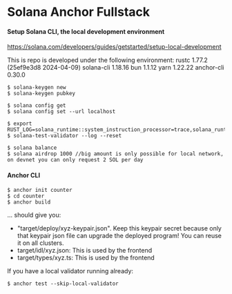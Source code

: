 # Solana Anchor Fullstack

#### Setup Solana CLI, the local development environment
https://solana.com/developers/guides/getstarted/setup-local-development

This is repo is developed under the following environment:
rustc 1.77.2 (25ef9e3d8 2024-04-09)
solana-cli 1.18.16
bun 1.1.12
yarn 1.22.22
anchor-cli 0.30.0
```
$ solana-keygen new
$ solana-keygen pubkey

$ solana config get
$ solana config set --url localhost

$ export RUST_LOG=solana_runtime::system_instruction_processor=trace,solana_runtime::message_processor=debug,solana_bpf_loader=debug,solana_rbpf=debug
$ solana-test-validator --log --reset

$ solana balance
$ solana airdrop 1000 //big amount is only possible for local network, on devnet you can only request 2 SOL per day
```

#### Anchor CLI
```
$ anchor init counter
$ cd counter
$ anchor build
```
... should give you:
- "target/deploy/xyz-keypair.json". Keep this keypair secret because only that keypair json file can upgrade the deployed program! You can reuse it on all clusters.
- target/idl/xyz.json: This is used by the frontend
- target/types/xyz.ts: This is used by the frontend

If you have a local validator running already:
```
$ anchor test --skip-local-validator
```
